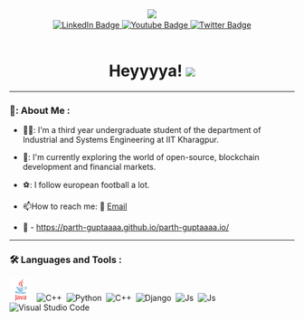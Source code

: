 <div id="header" align="center">
  <img src="https://media.giphy.com/media/cYWZAIhRC3t0wMix6h/giphy.gif"/>
</div> 

<div id="badges" align=center>
  <a href="www.linkedin.com/in/parth-gupta-8b2362211">
    <img src="https://img.shields.io/badge/LinkedIn-blue?style=for-the-badge&logo=linkedin&logoColor=white" alt="LinkedIn Badge"/>
  </a>
  <a href="https://www.instagram.com/parth_guptaaaa/">
    <img src="https://img.shields.io/badge/Instagram-red?style=for-the-badge&logo=youtube&logoColor=white" alt="Youtube Badge"/>
  </a>
  <a href="https://twitter.com/lunatic_prodigy">
    <img src="https://img.shields.io/badge/Twitter-blue?style=for-the-badge&logo=twitter&logoColor=white" alt="Twitter Badge"/>
  </a>
</div>

<div id="counter" align="center">
  <img src="https://komarev.com/ghpvc/?username=parth-guptaaaa&style=flat-square&color=blue" alt=""/>
</div>

<h1 align="center">
  Heyyyya!
  <img src="https://media.giphy.com/media/hvRJCLFzcasrR4ia7z/giphy.gif" width="30px"/>
</h1>

---

### 👦: About Me :

- 🧑‍🎓: I'm a third year undergraduate student of the department of Industrial and Systems Engineering at IIT Kharagpur.

- 🤔: I'm currently exploring the world of open-source, blockchain development and financial markets.

- ⚽: I follow european football a lot.

- :mailbox:How to reach me: 📧 <a href = "mailto: parthgupta096@gmail.com">Email</a>
- 📄 - https://parth-guptaaaa.github.io/parth-guptaaaa.io/

---

### :hammer_and_wrench: Languages and Tools :
  <div>
  <img src="https://github.com/devicons/devicon/blob/master/icons/java/java-original-wordmark.svg" title="Java" alt="Java" width="40" height="40"/>&nbsp;
  <img src="https://cdn.jsdelivr.net/gh/devicons/devicon/icons/c/c-original.svg" title="C++" alt="C++" width="40" height="40"/>&nbsp;
  <img src="https://cdn.jsdelivr.net/gh/devicons/devicon/icons/python/python-original.svg" title="Python" alt="Python" width="40" height="40"/>&nbsp;
  <img src="https://cdn.jsdelivr.net/gh/devicons/devicon/icons/c/c-original.svg" title="C++" alt="C++" width="40" height="40"/>&nbsp;
  <img src="https://cdn.jsdelivr.net/gh/devicons/devicon/icons/django/django-plain.svg" title="Django" alt="Django" width="40" height="40"/>&nbsp;
  <img src="https://cdn.jsdelivr.net/gh/devicons/devicon/icons/javascript/javascript-original.svg" title="Js" alt="Js" width="40" height="40"/>&nbsp;
  <img src="https://cdn.jsdelivr.net/gh/devicons/devicon/icons/mongodb/mongodb-original.svg" title="Js" alt="Js" width="40" height="40"/>&nbsp;
  <img src="https://cdn.jsdelivr.net/gh/devicons/devicon/icons/visualstudio/visualstudio-plain.svg" title="Visual Studio Code" alt="Visual Studio Code" width="40" height="40"/>&nbsp;
  
